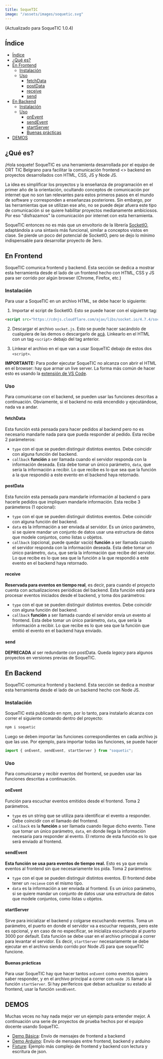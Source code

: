 ```yaml
---
title: SoqueTIC
image: "/assets/images/soquetic.svg"
---
```


(Actualizado para SoqueTIC 1.0.4)

## Índice
- [Índice](#índice)
- [¿Qué es?](#qué-es)
- [En Frontend](#en-frontend)
  - [Instalación](#instalación)
  - [Uso](#uso)
    - [fetchData](#fetchdata)
    - [postData](#postdata)
    - [receive](#receive)
    - [send](#send)
- [En Backend](#en-backend)
  - [Instalación](#instalación-1)
  - [Uso](#uso-1)
    - [onEvent](#onevent)
    - [sendEvent](#sendevent)
    - [startServer](#startserver)
    - [Buenas prácticas](#buenas-prácticas)
- [DEMOS](#demos)

## ¿Qué es?

¡Hola soquete! SoqueTIC es una herramienta desarrollada por el equipo de ORT TIC Belgrano para facilitar la comunicación frontend <> backend en proyectos desarrollados con HTML, CSS, JS y Node JS. 

La idea es simplificar los proyectos y la enseñanza de programación en el primer año de la orientación, ocultando conceptos de comunicación por internet que no son tan relevantes para estos primeros pasos en el mundo de software y corresponden a enseñanzas posteriores. Sin embargo, por las herramientas que se utilizan ese año, no se puede dejar afuera este tipo de comunicación si se quiere habilitar proyectos medianamente ambiciosos. Por eso "disfrazamos" la comunicación por internet con esta herramienta.

SoqueTIC entonces no es más que un envoltorio de la librería [SocketIO](https://socket.io/), adaptándola a una sintaxis más funcional, similar a conceptos vistos en clase. Se pierde un poco del potencial de SocketIO, pero se dejo lo mínimo indispensable para desarrollar proyecto de 3ero.

## En Frontend

SoqueTIC comunica frontend y backend. Esta sección se dedica a mostrar esta herramienta desde el lado de un frontend hecho con HTML, CSS y JS para ser corrido por algún browser (Chrome, Firefox, etc.)
### Instalación

Para usar a SoqueTIC en un archivo HTML, se debe hacer lo siguiente:

1) Importar el script de SocketIO. Esto se puede hacer con el siguiente tag:
```html
<script src="https://cdnjs.cloudflare.com/ajax/libs/socket.io/4.7.4/socket.io.js"></script>
```
2) Descargar el archivo `socket.js`. Esto se puede hacer sacándolo de cualquiera de las demos o descargarlo de <a href="/download/socket.js" download>acá</a>. Linkearlo en el HTML con un tag `<script>` debajo del tag anterior.
   
3) Linkear el archivo en el que van a usar SoqueTIC debajo de estos dos `<script>`.

**IMPORTANTE:** Para poder ejecutar SoqueTIC no alcanza con abrir el HTML en el browser: hay que armar un live server. La forma más común de hacer esto es usando la [extensión de VS Code](https://marketplace.visualstudio.com/items?itemName=ritwickdey.LiveServer).
### Uso

Para comunicarse con el backend, se pueden usar las funciones descritas a continuación. Obviamente, si el backend no está encendido y ejecutándose, nada va a andar.
#### fetchData

Esta función está pensada para hacer pedidos al backend pero no es necesario mandarle nada para que pueda responder al pedido. Esta recibe 2 parámeteros:
- `type` con el que se pueden distinguir distintos eventos. Debe coincidir con alguna función del backend.
- `callback` **función** a ser llamada cuando el servidor responda con la información deseada. Esta debe tomar un único parámetro, `data`, que sería la información a recibir. Lo que recibe es lo que sea que la función a la que respondió a este evento en el backend haya retornado.

#### postData

Esta función esta pensada para mandarle información al backend o para hacerle pedidos que impliquen mandarle información. Esta recibe 3 parámeteros (1 opcional):
- `type` con el que se pueden distinguir distintos eventos. Debe coincidir con alguna función del backend.
- `data` es la información a ser enviada al servidor. Es un único parámetro, si se quiere mandar un conjunto de datos usar una estructura de datos que modele conjuntos, como listas u objetos.
- `callback` (opcional, puede quedar vacío) **función** a ser llamada cuando el servidor responda con la información deseada. Esta debe tomar un único parámetro, `data`, que sería la información que recibe del servidor. Lo que recibe es lo que sea que la función a la que respondió a este evento en el backend haya retornado.

#### receive

**Reservada para eventos en tiempo real**, es decir, para cuando el proyecto cuenta con actualizaciones periódicas del backend. Esta función está para procesar eventos iniciados desde el backend, y toma dos parámetros:
- `type` con el que se pueden distinguir distintos eventos. Debe coincidir con alguna función del backend.
- `callback` **función** a ser llamada cuando el servidor envía un evento al frontend. Esta debe tomar un único parámetro, `data`, que sería la información a recibir. Lo que recibe es lo que sea que la función que emitió el evento en el backend haya enviado.

#### send

**DEPRECADA** al ser redundante con postData. Queda *legacy* para algunos proyectos en versiones previas de SoqueTIC.

## En Backend

SoqueTIC comunica frontend y backend. Esta sección se dedica a mostrar esta herramienta desde el lado de un backend hecho con Node JS.

### Instalación

SoqueTIC está publicado en npm, por lo tanto, para instalarlo alcanza con correr el siguiente comando dentro del proyecto:
```bash
npm i soquetic
```
Luego se deben importar las funciones correspondientes en cada archivo js que las use. Por ejemplo, para importar todas las funciones, se puede hacer
```javascript
import { onEvent, sendEvent, startServer } from "soquetic";
```
### Uso

Para comunicarse y recibir eventos del frontend, se pueden usar las funciones descritas a continuación.
#### onEvent

Función para escuchar eventos emitidos desde el frontend. Toma 2 parámetros.
- `type` es un string que se utiliza para identificar el evento a responder. Debe coincidir con el llamado del frontend.
- `callback` es la **función** a ser llamada cuando llegue dicho evento. Tiene que tomar un único parámetro, `data`, en donde llega la información necesaria para responder al evento. El retorno de esta función es lo que será enviado al frontend.

#### sendEvent

**Esta función se usa para eventos de tiempo real.** Esto es ya que envía eventos al frontend sin que necesariamente los pida. Toma 2 parámetros:
- `type` con el que se pueden distinguir distintos eventos. El frontend debe tener un `recieve` con el mismo tipo.
- `data` es la información a ser enviada al frontend. Es un único parámetro, si se quiere mandar un conjunto de datos usar una estructura de datos que modele conjuntos, como listas u objetos.

#### startServer

Sirve para inicializar el backend y colgarse escuchando eventos. Toma un parámetro, el puerto en donde el servidor va a escuchar requests, pero este es opcional, y en caso de no especificar, se inicializa escuchando al puerto 3000 por default. Esta función se debe usar en el archivo principal a correr para levantar el servidor. Es decir, `startServer` necesariamente se debe ejecutar en el archivo siendo corrido por Node JS para que soqueTIC funcione.

#### Buenas prácticas

Para usar SoqueTIC hay que hacer tantos `onEvent` como eventos quiero saber responder, y en el archivo principal a correr con `node JS` llamar a la función `startServer`. Si hay perífericos que deban actualizar su estado al frontend, usar la función `sendEvent`.

## DEMOS

Muchas veces no hay nada mejor ver un ejemplo para entender mejor. A continuación una serie de proyectos de prueba hechos por el equipo docente usando SoqueTIC.
- [Demo Básica](https://github.com/nachovigilante/Demo-SoqueTIC): Envío de mensajes de frontend a backend
- [Demo Arduino](https://github.com/JZylber/Demo-Arduino): Envío de mensajes entre frontend, backend y arduino
- [Fixture](https://github.com/JZylber/Fixture): Ejemplo más complejo de frontend y backend con lectura y escritura de json.

